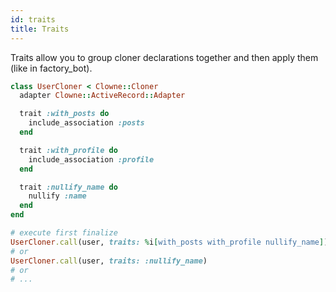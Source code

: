 ```yaml
---
id: traits
title: Traits
---
```


Traits allow you to group cloner declarations together and then apply them (like in factory_bot).

```ruby
class UserCloner < Clowne::Cloner
  adapter Clowne::ActiveRecord::Adapter

  trait :with_posts do
    include_association :posts
  end

  trait :with_profile do
    include_association :profile
  end

  trait :nullify_name do
    nullify :name
  end
end

# execute first finalize
UserCloner.call(user, traits: %i[with_posts with_profile nullify_name])
# or
UserCloner.call(user, traits: :nullify_name)
# or
# ...
```
